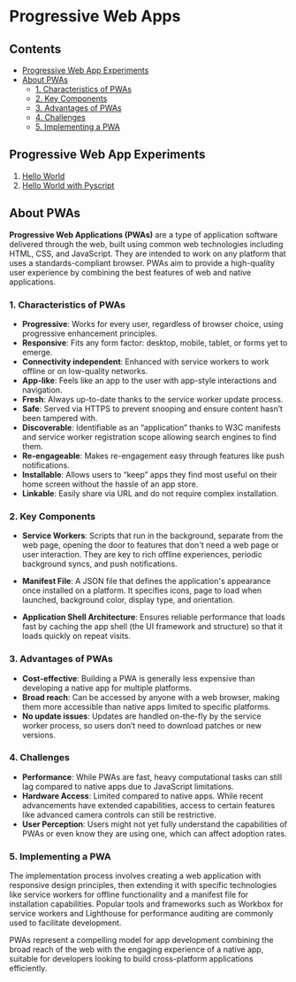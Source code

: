 # Progressive Web Apps 

## Contents

- [Progressive Web App Experiments](#progressive-web-app-experiments)
- [About PWAs](#about-pwas)
  - [1. Characteristics of PWAs](#1-characteristics-of-pwas)
  - [2. Key Components](#2-key-components)
  - [3. Advantages of PWAs](#3-advantages-of-pwas)
  - [4. Challenges](#4-challenges)
  - [5. Implementing a PWA](#5-implementing-a-pwa)

 
## Progressive Web App Experiments

1. [Hello World](Hello-World/README.md)
2. [Hello World with Pyscript](Hello-World-Pyscript/README.md)

## About PWAs

**Progressive Web Applications (PWAs)** are a type of application software delivered through the web, built using common web technologies including HTML, CSS, and JavaScript. They are intended to work on any platform that uses a standards-compliant browser. PWAs aim to provide a high-quality user experience by combining the best features of web and native applications.

### 1. Characteristics of PWAs

- **Progressive**: Works for every user, regardless of browser choice, using progressive enhancement principles.
- **Responsive**: Fits any form factor: desktop, mobile, tablet, or forms yet to emerge.
- **Connectivity independent**: Enhanced with service workers to work offline or on low-quality networks.
- **App-like**: Feels like an app to the user with app-style interactions and navigation.
- **Fresh**: Always up-to-date thanks to the service worker update process.
- **Safe**: Served via HTTPS to prevent snooping and ensure content hasn’t been tampered with.
- **Discoverable**: Identifiable as an “application” thanks to W3C manifests and service worker registration scope allowing search engines to find them.
- **Re-engageable**: Makes re-engagement easy through features like push notifications.
- **Installable**: Allows users to “keep” apps they find most useful on their home screen without the hassle of an app store.
- **Linkable**: Easily share via URL and do not require complex installation.

### 2. Key Components

- **Service Workers**: Scripts that run in the background, separate from the web page, opening the door to features that don't need a web page or user interaction. They are key to rich offline experiences, periodic background syncs, and push notifications.
  
- **Manifest File**: A JSON file that defines the application's appearance once installed on a platform. It specifies icons, page to load when launched, background color, display type, and orientation.
  
- **Application Shell Architecture**: Ensures reliable performance that loads fast by caching the app shell (the UI framework and structure) so that it loads quickly on repeat visits.

### 3. Advantages of PWAs

- **Cost-effective**: Building a PWA is generally less expensive than developing a native app for multiple platforms.
- **Broad reach**: Can be accessed by anyone with a web browser, making them more accessible than native apps limited to specific platforms.
- **No update issues**: Updates are handled on-the-fly by the service worker process, so users don’t need to download patches or new versions.

### 4. Challenges

- **Performance**: While PWAs are fast, heavy computational tasks can still lag compared to native apps due to JavaScript limitations.
- **Hardware Access**: Limited compared to native apps. While recent advancements have extended capabilities, access to certain features like advanced camera controls can still be restrictive.
- **User Perception**: Users might not yet fully understand the capabilities of PWAs or even know they are using one, which can affect adoption rates.

### 5. Implementing a PWA

The implementation process involves creating a web application with responsive design principles, then extending it with specific technologies like service workers for offline functionality and a manifest file for installation capabilities. Popular tools and frameworks such as Workbox for service workers and Lighthouse for performance auditing are commonly used to facilitate development.

PWAs represent a compelling model for app development combining the broad reach of the web with the engaging experience of a native app, suitable for developers looking to build cross-platform applications efficiently.
